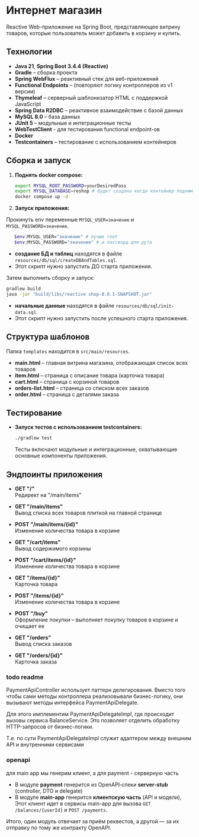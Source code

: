 # Интернет магазин

Reactive Web-приложение на Spring Boot, представляющее витрину товаров, которые пользователь может добавить в корзину и купить.

## Технологии

- **Java 21**, **Spring Boot 3.4.4 (Reactive)**
- **Gradle** – сборка проекта
- **Spring WebFlux** – реактивный стек для веб-приложений
- **Functional Endpoints** – (повторяют логику контроллеров из v1 версии)
- **Thymeleaf** – серверный шаблонизатор HTML с поддержкой JavaScript
- **Spring Data R2DBC** – реактивное взаимодействие с базой данных
- **MySQL 8.0** – база данных
- **JUnit 5** – модульные и интеграционные тесты
- **WebTestClient** - для тестирования functional endpoint-ов
- **Docker**
- **Testcontainers** – тестирование с использованием контейнеров

## Сборка и запуск

1. **Поднять docker compose:**

   ```bash
   export MYSQL_ROOT_PASSWORD=yourDesiredPass
   export MYSQL_DATABASE=reshop # будет создана когда контейнер поднимется
   docker compose up -d
   ```

2. **Запуск приложения:**

Прокинуть env переменные `MYSQL_USER=значение` и `MYSQL_PASSWORD=значение`.

```bash
   $env:MYSQL_USER="значение" # лучше root
   $env:MYSQL_PASSWORD="значение" # и пассворд для рута
```

- **создание БД и таблиц** находятся в файле `resources/db/sql/createDBAndTables.sql`.
- Этот скрипт нужно запустить ДО старта приложения.

Затем выполнить сборку и запуск:
   ```bash
   gradlew build
   java -jar "build/libs/reactive shop-0.0.1-SNAPSHOT.jar"
   ```

- **начальные данные** находятся в файле `resources/db/sql/init-data.sql`.
- Этот скрипт нужно запустить после успешного старта приложения.

## Структура шаблонов

Папка `templates` находится в `src/main/resources`.

- **main.html** – главная витрина магазина, отображающая список всех товаров
- **item.html** – страница с описание товара (карточка товара)
- **cart.html** – страница с корзиной товаров
- **orders-list.html** – страница со списком всех заказов
- **order.html** – страница с деталями заказа

## Тестирование

- **Запуск тестов с использованием testcontainers:**

  ```bash
  ./gradlew test
  ```

  Тесты включают модульные и интеграционные, охватывающие основные компоненты приложения.

## Эндпоинты приложения

- **GET \"/\"**  
  Редирект на \"/main/items\"

- **GET \"/main/items\"**  
  Вывод списка всех товаров плиткой на главной странице

- **POST \"/main/items/{id}\"**  
  Изменение количества товара в корзине

- **GET \"/cart/items\"**  
  Вывод содержимого корзины

- **POST \"/cart/items/{id}\"**  
  Изменение количества товара в корзине

- **GET \"/items/{id}\"**  
  Карточка товара

- **POST \"/items/{id}\"**  
  Изменение количества товара в корзине

- **POST \"/buy\"**  
  Оформление покупки – выполняет покупку товаров в корзине и очищает ее

- **GET \"/orders\"**  
  Вывод списка заказов

- **GET \"/orders/{id}\"**  
  Карточка заказа

### todo readme
PaymentApiController использует паттерн делегирования. 
Вместо того чтобы сами методы контроллера реализовывали бизнес-логику, 
они вызывают методы интерфейса PaymentApiDelegate. 


Для этого имплементим PaymentApiDelegateImpl, 
где происходит вызовы сервиса BalanceService. 
Это позволяет отделить обработку HTTP-запросов от бизнес-логики.

Т.е. по сути PaymentApiDelegateImpl служит адаптером 
между внешним API и внутренними сервисами

### openapi
для main app мы генерим клиент, а для payment - серверную часть

* В модуле **payment** генерится из OpenAPI‑спеки **server‑stub** (controller, DTO и delegate)
* В модуле **main‑app** генерится **клиентскую часть** (API и модели), Этот клиент идет в сервисы main-app для вызова `GET /balances/{userId}` и `POST /payments`.

Итого, один модуль отвечает за приём реквестов, а другой — за их отправку по тому же контракту OpenAPI.
